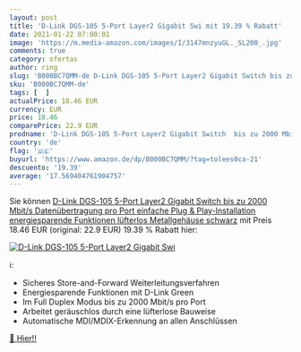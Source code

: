 ```yaml
---
layout: post
title: 'D-Link DGS-105 5-Port Layer2 Gigabit Swi mit 19.39 % Rabatt'
date: 2021-01-22 07:00:01
image: 'https://m.media-amazon.com/images/I/3147mnzyuGL._SL200_.jpg'
comments: true
category: ofertas
author: ring
slug: 'B000BC7QMM-de D-Link DGS-105 5-Port Layer2 Gigabit Switch bis zu 2000...'
sku: 'B000BC7QMM-de'
tags: [  ]
actualPrice: 18.46 EUR
currency: EUR
price: 18.46
comparePrice: 22.9 EUR
prodname: 'D-Link DGS-105 5-Port Layer2 Gigabit Switch  bis zu 2000 Mbit/s Datenübertragung pro Port  einfache Plug & Play-Installation  energiesparende Funktionen  lüfterlos  Metallgehäuse  schwarz'
country: 'de'
flag: '🇩🇪'
buyurl: 'https://www.amazon.de/dp/B000BC7QMM/?tag=tolees0ca-21'
descuento: '19.39'
average: '17.569404761904757'
---
```


Sie können [D-Link DGS-105 5-Port Layer2 Gigabit Switch  bis zu 2000 Mbit/s Datenübertragung pro Port  einfache Plug & Play-Installation  energiesparende Funktionen  lüfterlos  Metallgehäuse  schwarz](https://www.amazon.de/dp/B000BC7QMM/?tag=tolees0ca-21) mit Preis 18.46 EUR (original: 22.9 EUR) 19.39 % Rabatt hier:

[![D-Link DGS-105 5-Port Layer2 Gigabit Swi](https://m.media-amazon.com/images/I/3147mnzyuGL._SL200_.jpg)](https://www.amazon.de/dp/B000BC7QMM/?tag=tolees0ca-21)

ℹ️:

- Sicheres Store-and-Forward Weiterleitungsverfahren
- Energiesparende Funktionen mit D-Link Green
- Im Full Duplex Modus bis zu 2000 Mbit/s pro Port
- Arbeitet geräuschlos durch eine lüfterlose Bauweise
- Automatische MDI/MDIX-Erkennung an allen Anschlüssen

[🛒 Hier!!](https://www.amazon.de/dp/B000BC7QMM/?tag=tolees0ca-21)
